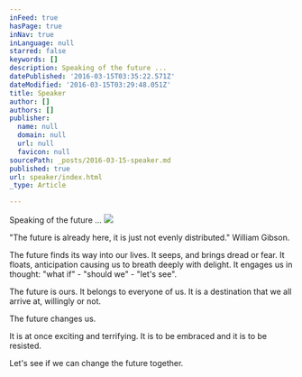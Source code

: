 ```yaml
---
inFeed: true
hasPage: true
inNav: true
inLanguage: null
starred: false
keywords: []
description: Speaking of the future ...
datePublished: '2016-03-15T03:35:22.571Z'
dateModified: '2016-03-15T03:29:48.051Z'
title: Speaker
author: []
authors: []
publisher:
  name: null
  domain: null
  url: null
  favicon: null
sourcePath: _posts/2016-03-15-speaker.md
published: true
url: speaker/index.html
_type: Article

---
```

Speaking of the future ...
![](https://the-grid-user-content.s3-us-west-2.amazonaws.com/f0cb0055-7ef6-4be7-af0b-2b5bf2ecf22b.jpg)

"The future is already here, it is just not evenly distributed." William Gibson.

The future finds its way into our lives. It seeps, and brings dread or fear. It floats, anticipation causing us to breath deeply with delight. It engages us in thought: "what if" -  "should we" - "let's see".

The future is ours. It belongs to everyone of us. It is a destination that we all arrive at, willingly or not.

The future changes us.

It is at once exciting and terrifying. It is to be embraced and it is to be resisted. 

Let's see if we can change the future together.